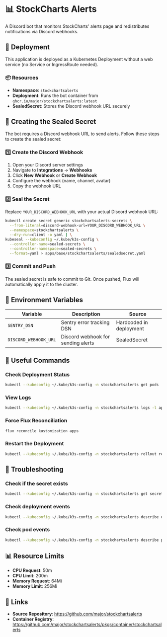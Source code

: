 # 📊 StockCharts Alerts

A Discord bot that monitors StockCharts' alerts page and redistributes notifications via Discord webhooks.

## 🚀 Deployment

This application is deployed as a Kubernetes Deployment without a web service (no Service or IngressRoute needed).

### 📦 Resources

- **Namespace**: `stockchartsalerts`
- **Deployment**: Runs the bot container from `ghcr.io/major/stockchartsalerts:latest`
- **SealedSecret**: Stores the Discord webhook URL securely

## 🔐 Creating the Sealed Secret

The bot requires a Discord webhook URL to send alerts. Follow these steps to create the sealed secret:

### 1️⃣ Create the Discord Webhook

1. Open your Discord server settings
2. Navigate to **Integrations** → **Webhooks**
3. Click **New Webhook** or **Create Webhook**
4. Configure the webhook (name, channel, avatar)
5. Copy the webhook URL

### 2️⃣ Seal the Secret

Replace `YOUR_DISCORD_WEBHOOK_URL` with your actual Discord webhook URL:

```bash
kubectl create secret generic stockchartsalerts-secrets \
  --from-literal=discord-webhook-url=YOUR_DISCORD_WEBHOOK_URL \
  --namespace=stockchartsalerts \
  --dry-run=client -o yaml | \
kubeseal --kubeconfig ~/.kube/k3s-config \
  --controller-name=sealed-secrets \
  --controller-namespace=sealed-secrets \
  --format=yaml > apps/base/stockchartsalerts/sealedsecret.yaml
```

### 3️⃣ Commit and Push

The sealed secret is safe to commit to Git. Once pushed, Flux will automatically apply it to the cluster.

## 🔧 Environment Variables

| Variable | Description | Source |
|----------|-------------|--------|
| `SENTRY_DSN` | Sentry error tracking DSN | Hardcoded in deployment |
| `DISCORD_WEBHOOK_URL` | Discord webhook for sending alerts | SealedSecret |

## 📝 Useful Commands

### Check Deployment Status

```bash
kubectl --kubeconfig ~/.kube/k3s-config -n stockchartsalerts get pods
```

### View Logs

```bash
kubectl --kubeconfig ~/.kube/k3s-config -n stockchartsalerts logs -l app=stockchartsalerts -f
```

### Force Flux Reconciliation

```bash
flux reconcile kustomization apps
```

### Restart the Deployment

```bash
kubectl --kubeconfig ~/.kube/k3s-config -n stockchartsalerts rollout restart deployment/stockchartsalerts
```

## 🐛 Troubleshooting

### Check if the secret exists

```bash
kubectl --kubeconfig ~/.kube/k3s-config -n stockchartsalerts get secret stockchartsalerts-secrets
```

### Check deployment events

```bash
kubectl --kubeconfig ~/.kube/k3s-config -n stockchartsalerts describe deployment stockchartsalerts
```

### Check pod events

```bash
kubectl --kubeconfig ~/.kube/k3s-config -n stockchartsalerts describe pod -l app=stockchartsalerts
```

## 📊 Resource Limits

- **CPU Request**: 50m
- **CPU Limit**: 200m
- **Memory Request**: 64Mi
- **Memory Limit**: 256Mi

## 🔗 Links

- **Source Repository**: https://github.com/major/stockchartsalerts
- **Container Registry**: https://github.com/major/stockchartsalerts/pkgs/container/stockchartsalerts
